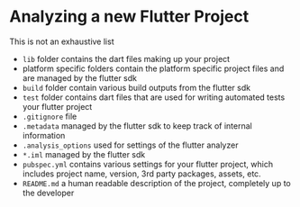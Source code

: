 # Analyzing a new Flutter Project

This is not an exhaustive list

- `lib` folder contains the dart files making up your project
- platform specific folders contain the platform specific project files and are managed by the flutter sdk
- `build` folder contain various build outputs from the flutter sdk
- `test` folder contains dart files that are used for writing automated tests your flutter project
- `.gitignore` file
- `.metadata` managed by the flutter sdk to keep track of internal information
- `.analysis_options` used for settings of the flutter analyzer
- `*.iml` managed by the flutter sdk
- `pubspec.yml` contains various settings for your flutter project, which includes project name, version, 3rd party packages, assets, etc.
- `README.md` a human readable description of the project, completely up to the developer
